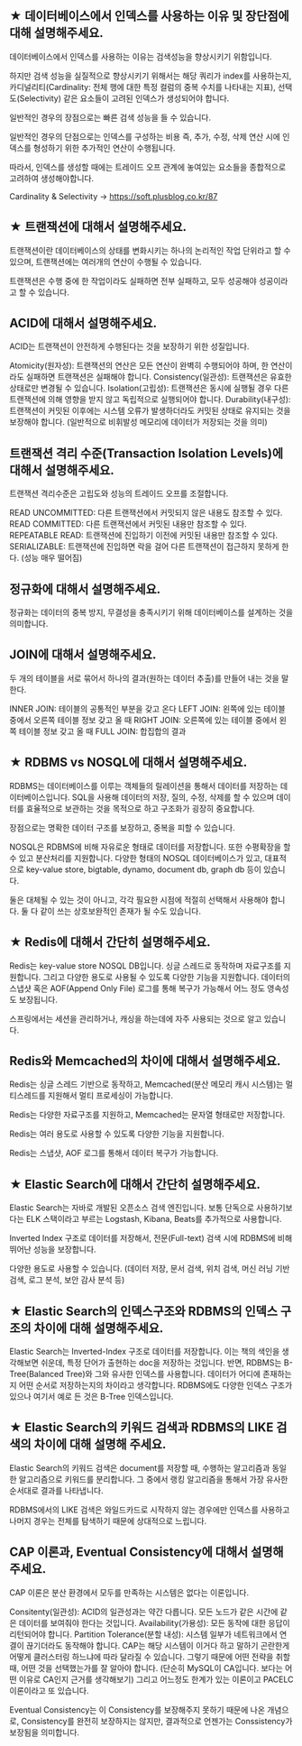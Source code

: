 ## ★ 데이터베이스에서 인덱스를 사용하는 이유 및 장단점에 대해 설명해주세요.

데이터베이스에서 인덱스를 사용하는 이유는 검색성능을 향상시키기 위함입니다.

하지만 검색 성능을 실질적으로 향상시키기 위해서는 해당 쿼리가 index를 사용하는지,
카디널리티(Cardinality: 전체 행에 대한 특정 컬럼의 중복 수치를 나타내는 지표),
선택도(Selectivity) 같은 요소들이 고려된 인덱스가 생성되어야 합니다.

일반적인 경우의 장점으로는 빠른 검색 성능을 들 수 있습니다.

일반적인 경우의 단점으로는 인덱스를 구성하는 비용 즉, 추가, 수정, 삭제 연산 시에
인덱스를 형성하기 위한 추가적인 연산이 수행됩니다.

따라서, 인덱스를 생성할 때에는 트레이드 오프 관계에 놓여있는 요소들을 종합적으로 고려하여 생성해야합니다.

Cardinality & Selectivity -> https://soft.plusblog.co.kr/87

## ★ 트랜잭션에 대해서 설명해주세요.

트랜잭션이란 데이터베이스의 상태를 변화시키는 하나의 논리적인 작업 단위라고 할 수 있으며, 트랜잭션에는 여러개의 연산이 수행될 수 있습니다.

트랜잭션은 수행 중에 한 작업이라도 실패하면 전부 실패하고, 모두 성공해야 성공이라고 할 수 있습니다.

## ACID에 대해서 설명해주세요.

ACID는 트랜잭션이 안전하게 수행된다는 것을 보장하기 위한 성질입니다.

Atomicity(원자성): 트랜잭션의 연산은 모든 연산이 완벽히 수행되어야 하며, 한 연산이라도 실패하면 트랜잭션은 실패해야 합니다.
Consistency(일관성): 트랜잭션은 유효한 상태로만 변경될 수 있습니다.
Isolation(고립성): 트랜잭션은 동시에 실행될 경우 다른 트랜잭션에 의해 영향을 받지 않고 독립적으로 실행되어야 합니다.
Durability(내구성): 트랜잭션이 커밋된 이후에는 시스템 오류가 발생하더라도 커밋된 상태로 유지되는 것을 보장해야 합니다. (일반적으로 비휘발성 메모리에 데이터가 저장되는 것을 의미)

## 트랜잭션 격리 수준(Transaction Isolation Levels)에 대해서 설명해주세요.

트랜잭션 격리수준은 고립도와 성능의 트레이드 오프를 조절합니다.

READ UNCOMMITTED: 다른 트랜잭션에서 커밋되지 않은 내용도 참조할 수 있다.
READ COMMITTED: 다른 트랜잭션에서 커밋된 내용만 참조할 수 있다.
REPEATABLE READ: 트랜잭션에 진입하기 이전에 커밋된 내용만 참조할 수 있다.
SERIALIZABLE: 트랜잭션에 진입하면 락을 걸어 다른 트랜잭션이 접근하지 못하게 한다.
(성능 매우 떨어짐)

## 정규화에 대해서 설명해주세요.

정규화는 데이터의 중복 방지, 무결성을 충족시키기 위해 데이터베이스를 설계하는 것을 의미합니다.

## JOIN에 대해서 설명해주세요.

두 개의 테이블을 서로 묶어서 하나의 결과(원하는 데이터 추출)를 만들어 내는 것을 말한다. 

INNER JOIN: 테이블의 공통적인 부분을 갖고 온다
LEFT JOIN: 왼쪽에 있는 테이블 중에서 오른쪽 테이블 정보 갖고 올 때
RIGHT JOIN: 오른쪽에 있는 테이블 중에서 왼쪽 테이블 정보 갖고 올 때
FULL JOIN: 합집합의 결과

## ★ RDBMS vs NOSQL에 대해서 설명해주세요.

RDBMS는 데이터베이스를 이루는 객체들의 릴레이션을 통해서 데이터를 저장하는 데이터베이스입니다.
SQL을 사용해 데이터의 저장, 질의, 수정, 삭제를 할 수 있으며
데이터를 효율적으로 보관하는 것을 목적으로 하고 구조화가 굉장히 중요합니다.

장점으로는 명확한 데이터 구조를 보장하고, 중복을 피할 수 있습니다.

NOSQL은 RDBMS에 비해 자유로운 형태로 데이터를 저장합니다.
또한 수평확장을 할 수 있고 분산처리를 지원합니다.
다양한 형태의 NOSQL 데이터베이스가 있고,
대표적으로 key-value store, bigtable, dynamo, document db, graph db 등이 있습니다.

둘은 대체될 수 있는 것이 아니고, 각각 필요한 시점에 적절히 선택해서 사용해야 합니다.
둘 다 같이 쓰는 상호보완적인 존재가 될 수도 있습니다.

## ★ Redis에 대해서 간단히 설명해주세요.

Redis는 key-value store NOSQL DB입니다.
싱글 스레드로 동작하며 자료구조를 지원합니다.
그리고 다양한 용도로 사용될 수 있도록 다양한 기능을 지원합니다.
데이터의 스냅샷 혹은 AOF(Append Only File) 로그를 통해 복구가 가능해서
어느 정도 영속성도 보장됩니다.

스프링에서는 세션을 관리하거나, 캐싱을 하는데에 자주 사용되는 것으로 알고 있습니다.

## Redis와 Memcached의 차이에 대해서 설명해주세요.

Redis는 싱글 스레드 기반으로 동작하고,
Memcached(분산 메모리 캐시 시스템)는 멀티스레드를 지원해서 멀티 프로세싱이 가능합니다.

Redis는 다양한 자료구조를 지원하고, Memcached는 문자열 형태로만 저장합니다.

Redis는 여러 용도로 사용할 수 있도록 다양한 기능을 지원합니다.

Redis는 스냅샷, AOF 로그를 통해서 데이터 복구가 가능합니다.

## ★ Elastic Search에 대해서 간단히 설명해주세요.

Elastic Search는 자바로 개발된 오픈소스 검색 엔진입니다.
보통 단독으로 사용하기보다는 ELK 스택이라고 부르는
Logstash, Kibana, Beats를 추가적으로 사용합니다.

Inverted Index 구조로 데이터를 저장해서,
전문(Full-text) 검색 시에 RDBMS에 비해 뛰어난 성능을 보장합니다.

다양한 용도로 사용할 수 있습니다.
(데이터 저장, 문서 검색, 위치 검색, 머신 러닝 기반 검색, 로그 분석, 보안 감사 분석 등)

## ★ Elastic Search의 인덱스구조와 RDBMS의 인덱스 구조의 차이에 대해 설명해주세요.

Elastic Search는 Inverted-Index 구조로 데이터를 저장합니다.
이는 책의 색인을 생각해보면 쉬운데, 특정 단어가 출현하는 doc을 저장하는 것입니다.
반면, RDBMS는 B-Tree(Balanced Tree)와 그와 유사한 인덱스를 사용합니다.
데이터가 어디에 존재하는지 어떤 순서로 저장하는지의 차이라고 생각합니다.
RDBMS에도 다양한 인덱스 구조가 있으나 여기서 예로 든 것은 B-Tree 인덱스입니다.

## ★ Elastic Search의 키워드 검색과 RDBMS의 LIKE 검색의 차이에 대해 설명해 주세요.

Elastic Search의 키워드 검색은 document를 저장할 때,
수행하는 알고리즘과 동일한 알고리즘으로 키워드를 분리합니다.
그 중에서 랭킹 알고리즘을 통해서 가장 유사한 순서대로 결과를 나타냅니다.

RDBMS에서의 LIKE 검색은 와일드카드로 시작하지 않는 경우에만 인덱스를 사용하고
나머지 경우는 전체를 탐색하기 때문에 상대적으로 느립니다.

## CAP 이론과, Eventual Consistency에 대해서 설명해주세요.

CAP 이론은 분산 환경에서 모두를 만족하는 시스템은 없다는 이론입니다.

Consitenty(일관성): ACID의 일관성과는 약간 다릅니다.
모든 노드가 같은 시간에 같은 데이터를 보여줘야 한다는 것입니다.
Availability(가용성): 모든 동작에 대한 응답이 리턴되어야 합니다.
Partition Tolerance(분할 내성): 시스템 일부가 네트워크에서 연결이 끊기더라도 동작해야 합니다.
CAP는 해당 시스템이 이거다 하고 말하기 곤란한게 어떻게 클러스터링 하느냐에 따라 달라질 수 있습니다. 그렇기 때문에 어떤 전략을 취할 때, 어떤 것을 선택했는가를 잘 알아야 합니다.
(단순히 MySQL이 CA입니다. 보다는 어떤 이유로 CA인지 근거를 생각해보기)
그리고 어느정도 한계가 있는 이론이고 PACELC 이론이라고 또 있습니다.

Eventual Consistency는 이 Consistency를 보장해주지 못하기 때문에 나온 개념으로,
Consistency를 완전히 보장하지는 않지만, 결과적으로 언젠가는 Conssistency가 보장됨을 의미합니다.
